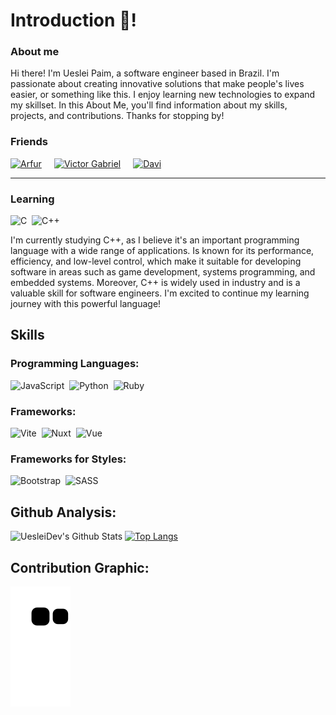 <!-- Thanks for reading! -->
# Introduction 👋!

### About me
Hi there! I'm Ueslei Paim, a software engineer based in Brazil. I'm passionate about creating innovative solutions that make people's lives easier, or something like this. I enjoy learning new technologies to expand my skillset. In this About Me, you'll find information about my skills, projects, and contributions. Thanks for stopping by!

### Friends
<div style="display: flex; gap: 20px;">
  <a href="https://github.com/therealarfu">
    <img src="https://github.com/therealarfu.png" alt="Arfur" style="height: 30px;">
  </a>
  <a href="https://github.com/Victor101106">
    <img src="https://github.com/Victor101106.png" alt="Victor Gabriel" style="height: 30px;">
  </a>
  <a href="https://github.com/iDavi">
    <img src="https://github.com/iDavi.png" alt="Davi" style="height: 30px;">
  </a>
</div>

----

### Learning
![C](https://img.shields.io/badge/-C-fbfbf1?style=flat&logo=c)&nbsp;
![C++](https://img.shields.io/badge/-C++-fc6c81?style=flat&logo=cplusplus)&nbsp;

I'm currently studying C++, as I believe it's an important programming language with a wide range of applications. Is known for its performance, efficiency, and low-level control, which make it suitable for developing software in areas such as game development, systems programming, and embedded systems. Moreover, C++ is widely used in industry and is a valuable skill for software engineers. I'm excited to continue my learning journey with this powerful language!

## Skills
### Programming Languages:

![JavaScript](https://img.shields.io/badge/-JavaScript-fbfbf1?style=flat&logo=javascript)&nbsp;
![Python](https://img.shields.io/badge/-Python-fbfbf1?style=flat&logo=python)&nbsp;
![Ruby](https://img.shields.io/badge/-Ruby-fbfbf1?style=flat&logo=ruby)&nbsp;

### Frameworks:

![Vite](https://img.shields.io/badge/-Vite-fbfbf1?style=flat&logo=vite)&nbsp;
![Nuxt](https://img.shields.io/badge/-Nuxt.JS-fbfbf1?style=flat&logo=nuxt.js)&nbsp;
![Vue](https://img.shields.io/badge/-Vue-fbfbf1?style=flat&logo=vue.js)&nbsp;

### Frameworks for Styles:

![Bootstrap](https://img.shields.io/badge/-Bootstrap-fbfbf1?style=flat&logo=bootstrap)&nbsp;
![SASS](https://img.shields.io/badge/-SASS-fbfbf1?style=flat&logo=sass)&nbsp;

## Github Analysis:

![UesleiDev's Github Stats](https://github-readme-stats.vercel.app/api?username=uesleibros&show_icons=true&show_owner=true)
[![Top Langs](https://github-readme-stats.vercel.app/api/top-langs/?username=uesleibros&layout=compact)](https://github.com/anuraghazra/github-readme-stats)


## Contribution Graphic:
![snake gif](https://raw.githubusercontent.com/uesleibros/uesleibros/output/github-contribution-grid-snake.svg)
